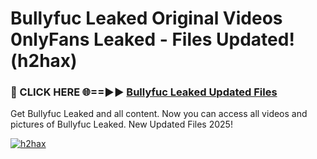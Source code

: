 # Bullyfuc Leaked Original Videos 0nlyFans Leaked - Files Updated! (h2hax)

<h3>🔴 CLICK HERE 🌐==►► <a href="https://tinyurl.com/3hn5wdd3" rel="nofollow">Bullyfuc Leaked Updated Files</a></h3>

Get Bullyfuc Leaked and all content. Now you can access all videos and pictures of Bullyfuc Leaked. New Updated Files 2025!

[![h2hax](https://i.imgur.com/4HnBqBT.gif)](https://tinyurl.com/3hn5wdd3)
